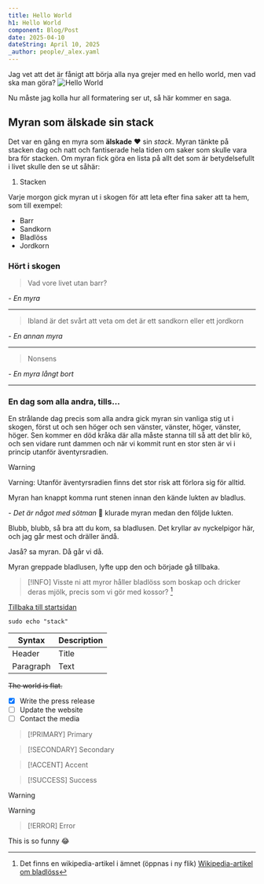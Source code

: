 ```yaml
---
title: Hello World
h1: Hello World
component: Blog/Post
date: 2025-04-10
dateString: April 10, 2025
_author: people/_alex.yaml
---
```


Jag vet att det är fånigt att börja alla nya grejer med en hello world, men vad ska man göra?
![Hello World](/images/hello-world.jpg 'Hello World')

Nu måste jag kolla hur all formatering ser ut, så här kommer en saga.

## Myran som älskade sin stack

Det var en gång en myra som **älskade** :heart: sin _stack_. Myran tänkte på stacken dag
och natt och fantiserade hela tiden om saker som skulle vara bra för stacken.
Om myran fick göra en lista på allt det som är betydelsefullt i livet skulle den se ut såhär:


1. Stacken

Varje morgon gick myran ut i skogen för att leta efter fina saker att ta hem, som till exempel:

- Barr
- Sandkorn
- Bladlöss
- Jordkorn

### Hört i skogen

> Vad vore livet utan barr?

_- En myra_

---

> Ibland är det svårt att veta om det är ett sandkorn eller ett jordkorn

_- En annan myra_

---

> Nonsens

_- En myra långt bort_

---

### En dag som alla andra, tills...
En strålande dag precis som alla andra gick myran sin vanliga stig ut i skogen, först ut och sen
höger och sen vänster, vänster, höger, vänster, höger. Sen kommer en död kråka där alla måste stanna
till så att det blir kö, och sen vidare runt dammen och när vi kommit runt en stor sten är vi 
i princip utanför äventyrsradien.

> [!WARNING]
> Varning: Utanför äventyrsradien finns det stor risk att förlora sig för alltid.

Myran han knappt komma runt stenen innan den kände lukten av bladlus.

\- _Det är något med sötman_ :thinking: klurade myran medan den följde lukten.

Blubb, blubb, så bra att du kom, sa bladlusen. Det kryllar av nyckelpigor här,
och jag går mest och dräller ändå.

Jaså? sa myran. Då går vi då.

Myran greppade bladlusen, lyfte upp den och började gå tillbaka.

> [!INFO]
> Visste ni att myror håller bladlöss som boskap och dricker deras mjölk,
precis som vi gör med kossor? [^1]


[^1]: Det finns en wikipedia-artikel i ämnet (öppnas i ny flik) [Wikipedia-artikel om bladlöss](https://en.wikipedia.org/wiki/Agriculture_in_ants)

[Tillbaka till startsidan](/)

```
sudo echo "stack"
```

| Syntax    | Description |
| --------- | ----------- |
| Header    | Title       |
| Paragraph | Text        |



~~The world is flat.~~

- [x] Write the press release
- [ ] Update the website
- [ ] Contact the media

> [!PRIMARY]
> Primary

> [!SECONDARY]
> Secondary

> [!ACCENT]
> Accent


> [!SUCCESS]
> Success

> [!WARNING]
> Warning

> [!ERROR]
> Error

This is so funny :joy:
